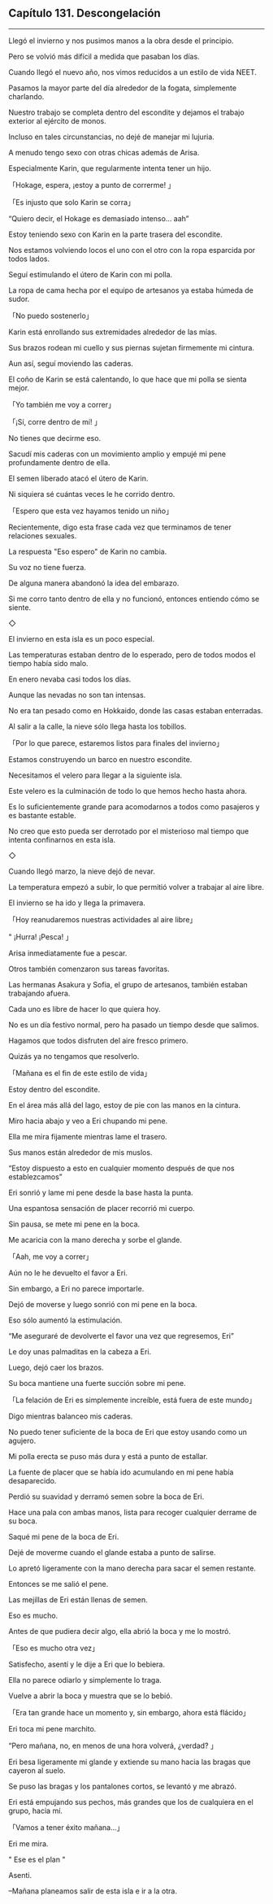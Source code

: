 
## Capítulo 131. Descongelación

---

Llegó el invierno y nos pusimos manos a la obra desde el principio.

Pero se volvió más difícil a medida que pasaban los días.

Cuando llegó el nuevo año, nos vimos reducidos a un estilo de vida NEET.

Pasamos la mayor parte del día alrededor de la fogata, simplemente charlando.

Nuestro trabajo se completa dentro del escondite y dejamos el trabajo exterior al ejército de monos.

Incluso en tales circunstancias, no dejé de manejar mi lujuria.

A menudo tengo sexo con otras chicas además de Arisa.

Especialmente Karin, que regularmente intenta tener un hijo.

「Hokage, espera, ¡estoy a punto de correrme! 」

「Es injusto que solo Karin se corra」

“Quiero decir, el Hokage es demasiado intenso… aah”

Estoy teniendo sexo con Karin en la parte trasera del escondite.

Nos estamos volviendo locos el uno con el otro con la ropa esparcida por todos lados.

Seguí estimulando el útero de Karin con mi polla.

La ropa de cama hecha por el equipo de artesanos ya estaba húmeda de sudor.

「No puedo sostenerlo」

Karin está enrollando sus extremidades alrededor de las mías.

Sus brazos rodean mi cuello y sus piernas sujetan firmemente mi cintura.

Aun así, seguí moviendo las caderas.

El coño de Karin se está calentando, lo que hace que mi polla se sienta mejor.

「Yo también me voy a correr」

「¡Sí, corre dentro de mí! 」

No tienes que decirme eso.

Sacudí mis caderas con un movimiento amplio y empujé mi pene profundamente dentro de ella.

El semen liberado atacó el útero de Karin.

Ni siquiera sé cuántas veces le he corrido dentro.

「Espero que esta vez hayamos tenido un niño」

Recientemente, digo esta frase cada vez que terminamos de tener relaciones sexuales.

La respuesta "Eso espero" de Karin no cambia.

Su voz no tiene fuerza.

De alguna manera abandonó la idea del embarazo.

Si me corro tanto dentro de ella y no funcionó, entonces entiendo cómo se siente.

◇

El invierno en esta isla es un poco especial.

Las temperaturas estaban dentro de lo esperado, pero de todos modos el tiempo había sido malo.

En enero nevaba casi todos los días.

Aunque las nevadas no son tan intensas.

No era tan pesado como en Hokkaido, donde las casas estaban enterradas.

Al salir a la calle, la nieve sólo llega hasta los tobillos.

「Por lo que parece, estaremos listos para finales del invierno」

Estamos construyendo un barco en nuestro escondite.

Necesitamos el velero para llegar a la siguiente isla.

Este velero es la culminación de todo lo que hemos hecho hasta ahora.

Es lo suficientemente grande para acomodarnos a todos como pasajeros y es bastante estable.

No creo que esto pueda ser derrotado por el misterioso mal tiempo que intenta confinarnos en esta isla.

◇

Cuando llegó marzo, la nieve dejó de nevar.

La temperatura empezó a subir, lo que permitió volver a trabajar al aire libre.

El invierno se ha ido y llega la primavera.

「Hoy reanudaremos nuestras actividades al aire libre」

" ¡Hurra! ¡Pesca! 」

Arisa inmediatamente fue a pescar.

Otros también comenzaron sus tareas favoritas.

Las hermanas Asakura y Sofia, el grupo de artesanos, también estaban trabajando afuera.

Cada uno es libre de hacer lo que quiera hoy.

No es un día festivo normal, pero ha pasado un tiempo desde que salimos.

Hagamos que todos disfruten del aire fresco primero.

Quizás ya no tengamos que resolverlo.

「Mañana es el fin de este estilo de vida」

Estoy dentro del escondite.

En el área más allá del lago, estoy de pie con las manos en la cintura.

Miro hacia abajo y veo a Eri chupando mi pene.

Ella me mira fijamente mientras lame el trasero.

Sus manos están alrededor de mis muslos.

“Estoy dispuesto a esto en cualquier momento después de que nos establezcamos”

Eri sonrió y lame mi pene desde la base hasta la punta.

Una espantosa sensación de placer recorrió mi cuerpo.

Sin pausa, se mete mi pene en la boca.

Me acaricia con la mano derecha y sorbe el glande.

「Aah, me voy a correr」

Aún no le he devuelto el favor a Eri.

Sin embargo, a Eri no parece importarle.

Dejó de moverse y luego sonrió con mi pene en la boca.

Eso sólo aumentó la estimulación.

“Me aseguraré de devolverte el favor una vez que regresemos, Eri”

Le doy unas palmaditas en la cabeza a Eri.

Luego, dejó caer los brazos.

Su boca mantiene una fuerte succión sobre mi pene.

「La felación de Eri es simplemente increíble, está fuera de este mundo」

Digo mientras balanceo mis caderas.

No puedo tener suficiente de la boca de Eri que estoy usando como un agujero.

Mi polla erecta se puso más dura y está a punto de estallar.

La fuente de placer que se había ido acumulando en mi pene había desaparecido.

Perdió su suavidad y derramó semen sobre la boca de Eri.

Hace una pala con ambas manos, lista para recoger cualquier derrame de su boca.

Saqué mi pene de la boca de Eri.

Dejé de moverme cuando el glande estaba a punto de salirse.

Lo apretó ligeramente con la mano derecha para sacar el semen restante.

Entonces se me salió el pene.

Las mejillas de Eri están llenas de semen.

Eso es mucho.

Antes de que pudiera decir algo, ella abrió la boca y me lo mostró.

「Eso es mucho otra vez」

Satisfecho, asentí y le dije a Eri que lo bebiera.

Ella no parece odiarlo y simplemente lo traga.

Vuelve a abrir la boca y muestra que se lo bebió.

「Era tan grande hace un momento y, sin embargo, ahora está flácido」

Eri toca mi pene marchito.

“Pero mañana, no, en menos de una hora volverá, ¿verdad? 」

Eri besa ligeramente mi glande y extiende su mano hacia las bragas que cayeron al suelo.

Se puso las bragas y los pantalones cortos, se levantó y me abrazó.

Eri está empujando sus pechos, más grandes que los de cualquiera en el grupo, hacia mí.

「Vamos a tener éxito mañana...」

Eri me mira.

" Ese es el plan "

Asenti.

–Mañana planeamos salir de esta isla e ir a la otra.